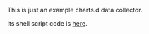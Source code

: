 This is just an example charts.d data collector.

Its shell script code is [here](https://github.com/firehol/netdata/blob/master/charts.d/example.chart.sh).